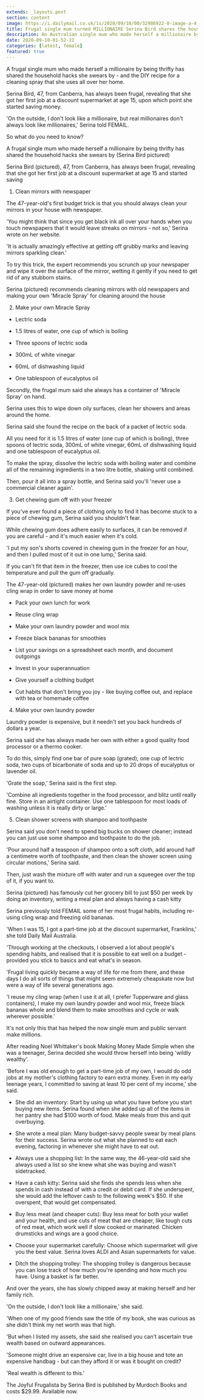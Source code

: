```yaml
---
extends: _layouts.post
section: content
image: https://i.dailymail.co.uk/1s/2020/09/10/00/32986922-0-image-a-4_1599694877317.jpg 
title: Frugal single mum turned MILLIONAIRE Serina Bird shares the household hacks she swears by 
description: An Australian single mum who made herself a millionaire by being thrifty has shared the household hacks she swears by  - and the DIY recipe for a cleaning spray that she uses all over her home. 
date: 2020-09-10-01-52-21 
categories: [latest, female] 
featured: true 
--- 
```

A frugal single mum who made herself a millionaire by being thrifty has shared the household hacks she swears by - and the DIY recipe for a cleaning spray that she uses all over her home.

Serina Bird, 47, from Canberra, has always been frugal, revealing that she got her first job at a discount supermarket at age 15, upon which point she started saving money. 

'On the outside, I don't look like a millionaire, but real millionaires don't always look like millionaires,' Serina told FEMAIL. 

So what do you need to know? 

A frugal single mum who made herself a millionaire by being thrifty has shared the household hacks she swears by (Serina Bird pictured)

Serina Bird (pictured), 47, from Canberra, has always been frugal, revealing that she got her first job at a discount supermarket at age 15 and started saving

1. Clean mirrors with newspaper

The 47-year-old's first budget trick is that you should always clean your mirrors in your house with newspaper.

'You might think that since you get black ink all over your hands when you touch newspapers that it would leave streaks on mirrors - not so,' Serina wrote on her website. 

'It is actually amazingly effective at getting off grubby marks and leaving mirrors sparkling clean.'

To try this trick, the expert recommends you scrunch up your newspaper and wipe it over the surface of the mirror, wetting it gently if you need to get rid of any stubborn stains. 

Serina (pictured) recommends cleaning mirrors with old newspapers and making your own 'Miracle Spray' for cleaning around the house

2. Make your own Miracle Spray

* Lectric soda

* 1.5 litres of water, one cup of which is boiling  

* Three spoons of lectric soda 

* 300mL of white vinegar

* 60mL of dishwashing liquid

* One tablespoon of eucalyptus oil 

Secondly, the frugal mum said she always has a container of 'Miracle Spray' on hand.

Serina uses this to wipe down oily surfaces, clean her showers and areas around the home.

Serina said she found the recipe on the back of a packet of lectric soda.

All you need for it is 1.5 litres of water (one cup of which is boiling), three spoons of lectric soda, 300mL of white vinegar, 60mL of dishwashing liquid and one tablespoon of eucalyptus oil.

To make the spray, dissolve the lectric soda with boiling water and combine all of the remaining ingredients in a two litre bottle, shaking until combined.

Then, pour it all into a spray bottle, and Serina said you'll 'never use a commercial cleaner again'. 

3. Get chewing gum off with your freezer

If you've ever found a piece of clothing only to find it has become stuck to a piece of chewing gum, Serina said you shouldn't fear.

While chewing gum does adhere easily to surfaces, it can be removed if you are careful - and it's much easier when it's cold.

'I put my son's shorts covered in chewing gum in the freezer for an hour, and then I pulled most of it out in one lump,' Serina said.

If you can't fit that item in the freezer, then use ice cubes to cool the temperature and pull the gum off gradually. 

The 47-year-old (pictured) makes her own laundry powder and re-uses cling wrap in order to save money at home

* Pack your own lunch for work

* Reuse cling wrap

* Make your own laundry powder and wool mix

* Freeze black bananas for smoothies

* List your savings on a spreadsheet each month, and document outgoings

* Invest in your superannuation

* Give yourself a clothing budget

* Cut habits that don't bring you joy - like buying coffee out, and replace with tea or homemade coffee

4. Make your own laundry powder 

Laundry powder is expensive, but it needn't set you back hundreds of dollars a year.

Serina said she has always made her own with either a good quality food processor or a thermo cooker. 

To do this, simply find one bar of pure soap (grated), one cup of lectric soda, two cups of bicarbonate of soda and up to 20 drops of eucalyptus or lavender oil. 

'Grate the soap,' Serina said is the first step.

'Combine all ingredients together in the food processor, and blitz until really fine. Store in an airtight container. Use one tablespoon for most loads of washing unless it is really dirty or large.' 

5. Clean shower screens with shampoo and toothpaste

Serina said you don't need to spend big bucks on shower cleaner; instead you can just use some shampoo and toothpaste to do the job.

'Pour around half a teaspoon of shampoo onto a soft cloth, add around half a centimetre worth of toothpaste, and then clean the shower screen using circular motions,' Serina said.

Then, just wash the mixture off with water and run a squeegee over the top of it, if you want to. 

Serina (pictured) has famously cut her grocery bill to just $50 per week by doing an inventory, writing a meal plan and always having a cash kitty

Serina previously told FEMAIL some of her most frugal habits, including re-using cling wrap and freezing old bananas.

'When I was 15, I got a part-time job at the discount supermarket, Franklins,' she told Daily Mail Australia.

'Through working at the checkouts, I observed a lot about people's spending habits, and realised that it is possible to eat well on a budget - provided you stick to basics and eat what's in season.

'Frugal living quickly became a way of life for me from there, and these days I do all sorts of things that might seem extremely cheapskate now but were a way of life several generations ago.

'I reuse my cling wrap (when I use it at all, I prefer Tupperware and glass containers), I make my own laundry powder and wool mix, freeze black bananas whole and blend them to make smoothies and cycle or walk wherever possible.'

It's not only this that has helped the now single mum and public servant make millions.

After reading Noel Whittaker's book Making Money Made Simple when she was a teenager, Serina decided she would throw herself into being 'wildly wealthy'.

'Before I was old enough to get a part-time job of my own, I would do odd jobs at my mother's clothing factory to earn extra money. Even in my early teenage years, I committed to saving at least 10 per cent of my income,' she said.

* She did an inventory: Start by using up what you have before you start buying new items. Serina found when she added up all of the items in her pantry she had $100 worth of food. Make meals from this and quit overbuying.

* She wrote a meal plan: Many budget-savvy people swear by meal plans for their success. Serina wrote out what she planned to eat each evening, factoring in whenever she might have to eat out.

* Always use a shopping list: In the same way, the 46-year-old said she always used a list so she knew what she was buying and wasn't sidetracked.

* Have a cash kitty: Serina said she finds she spends less when she spends in cash instead of with a credit or debit card. If she underspent, she would add the leftover cash to the following week's $50. If she overspent, that would get compensated.

* Buy less meat (and cheaper cuts): Buy less meat for both your wallet and your health, and use cuts of meat that are cheaper, like tough cuts of red meat, which work well if slow cooked or marinated. Chicken drumsticks and wings are a good choice.

* Choose your supermarket carefully: Choose which supermarket will give you the best value. Serina loves ALDI and Asian supermarkets for value.

* Ditch the shopping trolley: The shopping trolley is dangerous because you can lose track of how much you're spending and how much you have. Using a basket is far better.

And over the years, she has slowly chipped away at making herself and her family rich.

'On the outside, I don't look like a millionaire,' she said.

'When one of my good friends saw the title of my book, she was curious as she didn't think my net worth was that high.

'But when I listed my assets, she said she realised you can't ascertain true wealth based on outward appearances. 

'Someone might drive an expensive car, live in a big house and tote an expensive handbag - but can they afford it or was it bought on credit?

'Real wealth is different to this.'

The Joyful Frugalista by Serina Bird is published by Murdoch Books and costs $29.99. Available now.

